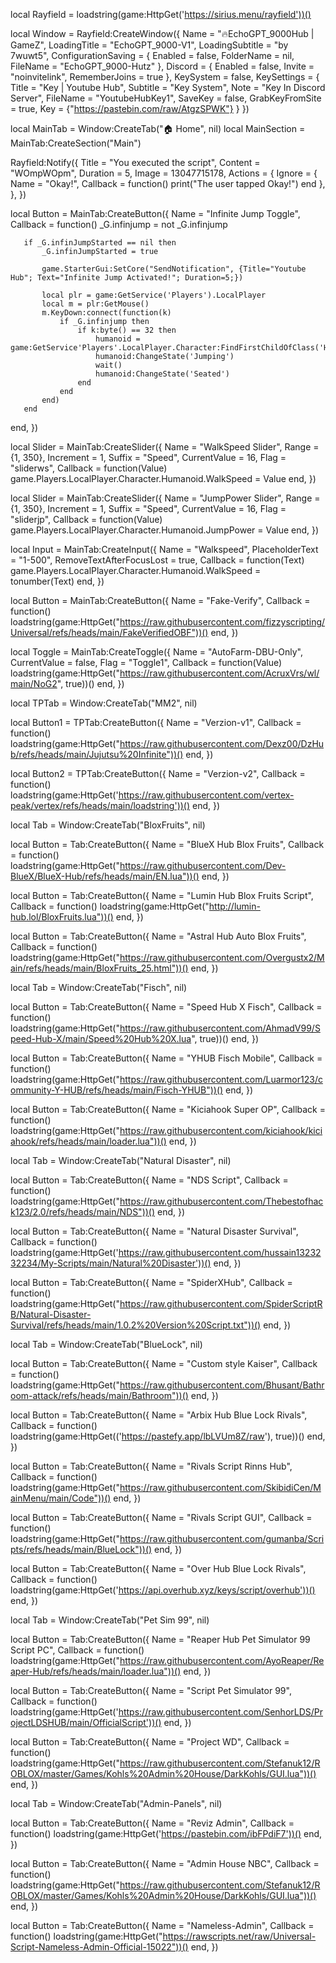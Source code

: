 local Rayfield = loadstring(game:HttpGet('https://sirius.menu/rayfield'))()

local Window = Rayfield:CreateWindow({
   Name = "🔥EchoGPT_9000Hub | GameZ",
   LoadingTitle = "EchoGPT_9000-V1",
   LoadingSubtitle = "by 7wuwt5",
   ConfigurationSaving = {
      Enabled = false,
      FolderName = nil,
      FileName = "EchoGPT_9000-Hutz"
   },
   Discord = {
      Enabled = false,
      Invite = "noinvitelink",
      RememberJoins = true
   },
   KeySystem = false,
   KeySettings = {
      Title = "Key | Youtube Hub",
      Subtitle = "Key System",
      Note = "Key In Discord Server",
      FileName = "YoutubeHubKey1",
      SaveKey = false,
      GrabKeyFromSite = true,
      Key = {"https://pastebin.com/raw/AtgzSPWK"}
   }
})

local MainTab = Window:CreateTab("🏠 Home", nil)
local MainSection = MainTab:CreateSection("Main")

Rayfield:Notify({
   Title = "You executed the script",
   Content = "WOmpWOpm",
   Duration = 5,
   Image = 13047715178,
   Actions = {
      Ignore = {
         Name = "Okay!",
         Callback = function()
            print("The user tapped Okay!")
         end
      },
   },
})

local Button = MainTab:CreateButton({
   Name = "Infinite Jump Toggle",
   Callback = function()
       _G.infinjump = not _G.infinjump

       if _G.infinJumpStarted == nil then
           _G.infinJumpStarted = true
           
           game.StarterGui:SetCore("SendNotification", {Title="Youtube Hub"; Text="Infinite Jump Activated!"; Duration=5;})

           local plr = game:GetService('Players').LocalPlayer
           local m = plr:GetMouse()
           m.KeyDown:connect(function(k)
               if _G.infinjump then
                   if k:byte() == 32 then
                       humanoid = game:GetService'Players'.LocalPlayer.Character:FindFirstChildOfClass('Humanoid')
                       humanoid:ChangeState('Jumping')
                       wait()
                       humanoid:ChangeState('Seated')
                   end
               end
           end)
       end
   end,
})

local Slider = MainTab:CreateSlider({
   Name = "WalkSpeed Slider",
   Range = {1, 350},
   Increment = 1,
   Suffix = "Speed",
   CurrentValue = 16,
   Flag = "sliderws",
   Callback = function(Value)
        game.Players.LocalPlayer.Character.Humanoid.WalkSpeed = Value
   end,
})

local Slider = MainTab:CreateSlider({
   Name = "JumpPower Slider",
   Range = {1, 350},
   Increment = 1,
   Suffix = "Speed",
   CurrentValue = 16,
   Flag = "sliderjp",
   Callback = function(Value)
        game.Players.LocalPlayer.Character.Humanoid.JumpPower = Value
   end,
})

local Input = MainTab:CreateInput({
   Name = "Walkspeed",
   PlaceholderText = "1-500",
   RemoveTextAfterFocusLost = true,
   Callback = function(Text)
        game.Players.LocalPlayer.Character.Humanoid.WalkSpeed = tonumber(Text)
   end,
})

local Button = MainTab:CreateButton({
   Name = "Fake-Verify",
   Callback = function()
       loadstring(game:HttpGet("https://raw.githubusercontent.com/fizzyscripting/Universal/refs/heads/main/FakeVerifiedOBF"))()
   end,
})

local Toggle = MainTab:CreateToggle({
   Name = "AutoFarm-DBU-Only",
   CurrentValue = false,
   Flag = "Toggle1",
   Callback = function(Value)
        loadstring(game:HttpGet("https://raw.githubusercontent.com/AcruxVrs/wl/main/NoG2", true))()
   end,
})

local TPTab = Window:CreateTab("MM2", nil)

local Button1 = TPTab:CreateButton({
   Name = "Verzion-v1",
   Callback = function()
       loadstring(game:HttpGet("https://raw.githubusercontent.com/Dexz00/DzHub/refs/heads/main/Jujutsu%20Infinite"))()
   end,
})

local Button2 = TPTab:CreateButton({
   Name = "Verzion-v2",
   Callback = function()
        loadstring(game:HttpGet('https://raw.githubusercontent.com/vertex-peak/vertex/refs/heads/main/loadstring'))()
   end,
})

local Tab = Window:CreateTab("BloxFruits", nil)

local Button = Tab:CreateButton({
   Name = "BlueX Hub Blox Fruits",
   Callback = function()
       loadstring(game:HttpGet("https://raw.githubusercontent.com/Dev-BlueX/BlueX-Hub/refs/heads/main/EN.lua"))()
   end,
})

local Button = Tab:CreateButton({
   Name = "Lumin Hub Blox Fruits Script",
   Callback = function()
       loadstring(game:HttpGet("http://lumin-hub.lol/BloxFruits.lua"))()
   end,
})

local Button = Tab:CreateButton({
   Name = "Astral Hub Auto Blox Fruits",
   Callback = function()
       loadstring(game:HttpGet("https://raw.githubusercontent.com/Overgustx2/Main/refs/heads/main/BloxFruits_25.html"))()
   end,
})

local Tab = Window:CreateTab("Fisch", nil)

local Button = Tab:CreateButton({
   Name = "Speed Hub X Fisch",
   Callback = function()
       loadstring(game:HttpGet("https://raw.githubusercontent.com/AhmadV99/Speed-Hub-X/main/Speed%20Hub%20X.lua", true))()
   end,
})

local Button = Tab:CreateButton({
   Name = "YHUB Fisch Mobile",
   Callback = function()
       loadstring(game:HttpGet("https://raw.githubusercontent.com/Luarmor123/community-Y-HUB/refs/heads/main/Fisch-YHUB"))()
   end,
})

local Button = Tab:CreateButton({
   Name = "Kiciahook Super OP",
   Callback = function()
       loadstring(game:HttpGet("https://raw.githubusercontent.com/kiciahook/kiciahook/refs/heads/main/loader.lua"))()
   end,
})

local Tab = Window:CreateTab("Natural Disaster", nil)

local Button = Tab:CreateButton({
   Name = "NDS Script",
   Callback = function()
       loadstring(game:HttpGet("https://raw.githubusercontent.com/Thebestofhack123/2.0/refs/heads/main/NDS"))()
   end,
})

local Button = Tab:CreateButton({
   Name = "Natural Disaster Survival",
   Callback = function()
       loadstring(game:HttpGet('https://raw.githubusercontent.com/hussain1323232234/My-Scripts/main/Natural%20Disaster'))()
   end,
})

local Button = Tab:CreateButton({
   Name = "SpiderXHub",
   Callback = function()
       loadstring(game:HttpGet("https://raw.githubusercontent.com/SpiderScriptRB/Natural-Disaster-Survival/refs/heads/main/1.0.2%20Version%20Script.txt"))()
   end,
})

local Tab = Window:CreateTab("BlueLock", nil)

local Button = Tab:CreateButton({
   Name = "Custom style Kaiser",
   Callback = function()
       loadstring(game:HttpGet("https://raw.githubusercontent.com/Bhusant/Bathroom-attack/refs/heads/main/Bathroom"))()
   end,
})

local Button = Tab:CreateButton({
   Name = "Arbix Hub Blue Lock Rivals",
   Callback = function()
       loadstring(game:HttpGet(('https://pastefy.app/lbLVUm8Z/raw'), true))()
   end,
})

local Button = Tab:CreateButton({
   Name = "Rivals Script Rinns Hub",
   Callback = function()
       loadstring(game:HttpGet("https://raw.githubusercontent.com/SkibidiCen/MainMenu/main/Code"))()
   end,
})

local Button = Tab:CreateButton({
   Name = "Rivals Script GUI",
   Callback = function()
       loadstring(game:HttpGet("https://raw.githubusercontent.com/gumanba/Scripts/refs/heads/main/BlueLock"))()
   end,
})

local Button = Tab:CreateButton({
   Name = "Over Hub Blue Lock Rivals",
   Callback = function()
       loadstring(game:HttpGet('https://api.overhub.xyz/keys/script/overhub'))()
   end,
})

local Tab = Window:CreateTab("Pet Sim 99", nil)

local Button = Tab:CreateButton({
   Name = "Reaper Hub Pet Simulator 99 Script PC",
   Callback = function()
       loadstring(game:HttpGet("https://raw.githubusercontent.com/AyoReaper/Reaper-Hub/refs/heads/main/loader.lua"))()
   end,
})

local Button = Tab:CreateButton({
   Name = "Script Pet Simulator 99",
   Callback = function()
       loadstring(game:HttpGet('https://raw.githubusercontent.com/SenhorLDS/ProjectLDSHUB/main/OfficialScript'))()
   end,
})

local Button = Tab:CreateButton({
   Name = "Project WD",
   Callback = function()
       loadstring(game:HttpGet("https://raw.githubusercontent.com/Stefanuk12/ROBLOX/master/Games/Kohls%20Admin%20House/DarkKohls/GUI.lua"))()
   end,
})

local Tab = Window:CreateTab("Admin-Panels", nil)

local Button = Tab:CreateButton({
   Name = "Reviz Admin",
   Callback = function()
       loadstring(game:HttpGet('https://pastebin.com/ibFPdiF7'))()
   end,
})

local Button = Tab:CreateButton({
   Name = "Admin House NBC",
   Callback = function()
       loadstring(game:HttpGet("https://raw.githubusercontent.com/Stefanuk12/ROBLOX/master/Games/Kohls%20Admin%20House/DarkKohls/GUI.lua"))()
   end,
})

local Button = Tab:CreateButton({
   Name = "Nameless-Admin",
   Callback = function()
       loadstring(game:HttpGet("https://rawscripts.net/raw/Universal-Script-Nameless-Admin-Official-15022"))()
   end,
})
